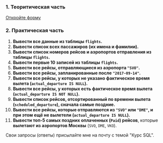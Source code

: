 ### **1. Теоритическая часть**

[Откройте форму](<https://forms.gle/tNjBnDoy2faHu6R5A>)

### **2. Практическая часть**
    
1. **Вывести все данные из таблицы `flights`.**
2. **Вывести список всех пассажиров (их имена и фамилии).**
3. **Вывести список номеров рейсов и аэропортов отправления из таблицы `flights`.**
4. **Вывести первые 10 записей из таблицы `flights`.**
5. **Вывести все рейсы, отправляющиеся из аэропорта `"SVO"`.**
6. **Вывести все рейсы, запланированные после `"2017-09-14"`.**
7. **Вывести все рейсы, у которых не указано фактическое время вылета (`actual_departure IS NULL`).**
8. **Вывести все рейсы, у которых есть фактическое время вылета (`actual_departure IS NOT NULL`).**
9. **Вывести список рейсов, отсортированный по времени вылета (`scheduled_departure`), сначала самые поздние.**
10. **Вывести все рейсы, которые отправляются из `"SVO"` или `"DME"`, и при этом ещё не вылетели (`actual_departure IS NULL`).**  
11. **Вывести топ-5 самых поздних оплаченных (`Paid`) рейсов**, которые **вылетают из аэропортов Москвы** (`SVO`, `DME`, `VKO`).


Свои запросы (ответы) присылайте мне на почту с темой "Курс SQL".